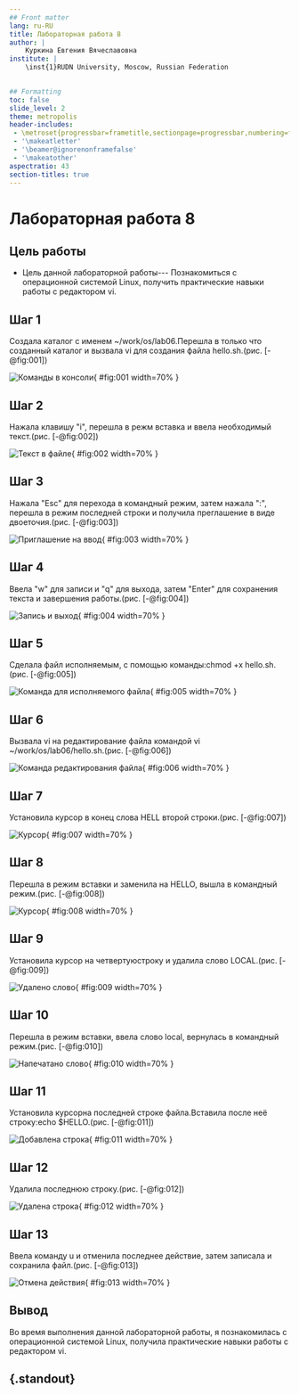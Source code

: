 ```yaml
---
## Front matter
lang: ru-RU
title: Лабораторная работа 8 
author: |
	Куркина Евгения Вячеславовна
institute: |
	\inst{1}RUDN University, Moscow, Russian Federation
	

## Formatting
toc: false
slide_level: 2
theme: metropolis
header-includes: 
 - \metroset{progressbar=frametitle,sectionpage=progressbar,numbering=fraction}
 - '\makeatletter'
 - '\beamer@ignorenonframefalse'
 - '\makeatother'
aspectratio: 43
section-titles: true
---
```


# Лабораторная работа 8 

## Цель работы

- Цель данной лабораторной работы--- Познакомиться с операционной системой Linux, получить практические навыки работы с редактором vi.

## Шаг 1

Создала каталог с именем ~/work/os/lab06.Перешла в только что созданный каталог и вызвала vi для создания файла hello.sh.(рис. [-@fig:001])


![Команды в консоли](image/Скрин1.png){ #fig:001 width=70% }

## Шаг 2

Нажала клавишу "i", перешла в режм вставка и ввела необходимый текст.(рис. [-@fig:002])

![Текст в файле](image/Скрин2.png){ #fig:002 width=70% }

## Шаг 3

Нажала "Esc" для перехода в командный режим, затем нажала ":", перешла в режим последней строки и получила преглашение в виде двоеточия.(рис. [-@fig:003])

![Приглашение на ввод](image/Скрин3.png){ #fig:003 width=70% }

## Шаг 4


 Ввела "w" для записи и  "q" для выхода, затем "Enter" для сохранения текста и завершения работы.(рис. [-@fig:004])

![Запись и выход](image/Скрин4.png){ #fig:004 width=70% }

## Шаг 5

Сделала файл исполняемым, с помощью команды:chmod +x hello.sh.(рис. [-@fig:005])

![Команда для исполняемого файла](image/Скрин5.png){ #fig:005 width=70% }

## Шаг 6

Вызвала vi на редактирование файла командой vi ~/work/os/lab06/hello.sh.(рис. [-@fig:006])

![Команда редактирования файла](image/Скрин6.png){ #fig:006 width=70% }


## Шаг 7

Установила курсор в конец слова HELL второй строки.(рис. [-@fig:007])

![Курсор](image/Скрин7.png){ #fig:007 width=70% }

## Шаг 8

Перешла в режим вставки и заменила на HELLO, вышла в командный режим.(рис. [-@fig:008])

![Курсор](image/Скрин8.png){ #fig:008 width=70% }

## Шаг 9

Установила курсор на четвертуюстроку и удалила слово LOCAL.(рис. [-@fig:009])

![Удалено слово](image/Скрин9.png){ #fig:009 width=70% }

## Шаг 10

Перешла в режим вставки, ввела слово local, вернулась в командный режим.(рис. [-@fig:010])

![Напечатано слово](image/Скрин10.png){ #fig:010 width=70% }


## Шаг 11

Установила курсорна последней строке файла.Вставила после неё строку:echo $HELLO.(рис. [-@fig:011])

![Добавлена строка](image/Скрин11.png){ #fig:011 width=70% }

## Шаг 12

Удалила последнюю строку.(рис. [-@fig:012])

![Удалена строка](image/Скрин12.png){ #fig:012 width=70% }


## Шаг 13

Ввела команду u и отменила последнее действие, затем записала и сохранила файл.(рис. [-@fig:013])

![Отмена действия](image/Скрин13.png){ #fig:013 width=70% }


## Вывод

Во время выполнения данной лабораторной работы, я познакомилась с операционной системой Linux, получила практические навыки работы с редактором vi.



## {.standout}


